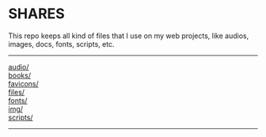 # SHARES
This repo keeps all kind of files that I use on my web projects, like audios, images, docs, fonts, scripts, etc.

---------------------------
[audio/](audio/)<br>
[books/](books/)<br>
[favicons/](favicons/)<br>
[files/](files/)<br>
[fonts/](fonts/)<br>
[img/](img/)<br>
[scripts/](scripts/)<br>

---------------------------

